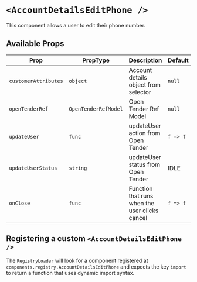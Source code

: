 # `<AccountDetailsEditPhone />`

This component allows a user to edit their phone number.

## Available Props

| Prop                 | PropType             | Description                                    | Default  |
| -------------------- | -------------------- | ---------------------------------------------- | -------- |
| `customerAttributes` | `object`             | Account details object from selector           | `null`   |
| `openTenderRef`      | `OpenTenderRefModel` | Open Tender Ref Model                          | `null`   |
| `updateUser`         | `func`               | updateUser action from Open Tender             | `f => f` |
| `updateUserStatus`   | `string`             | updateUser status from Open Tender             | IDLE     |
| `onClose`            | `func`               | Function that runs when the user clicks cancel | `f => f` |

## Registering a custom `<AccountDetailsEditPhone />`

The `RegistryLoader` will look for a component registered at `components.registry.AccountDetailsEditPhone` and expects the key `import` to return a function that uses dynamic import syntax.
